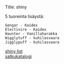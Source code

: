 Title: shiny

5 tuoreinta lisäystä:

    Gengar - Kaidex
    Electivire - Kaidex
    Haunter - Vanillaharakka
    Wigglytuff - kuhilasvaara
    Jigglypuff - kuhilasvaara

[shiny list](static/content/dex_order_shinylist.txt)  
[satkukatalogi](https://khlsvr.github.io/100iv/)  

